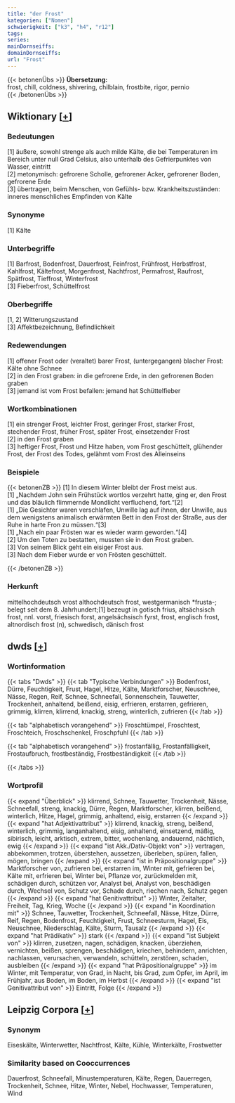 ```yaml
---
title: "der Frost"
kategorien: ["Nomen"]
schwierigkeit: ["k3", "h4", "r12"]
tags:
series:
mainDornseiffs:
domainDornseiffs:
url: "Frost"
---
```


{{< betonenÜbs >}}
**Übersetzung:**  
frost, chill, coldness, shivering, chilblain, frostbite, rigor, pernio  
{{< /betonenÜbs >}}

## Wiktionary [[+](https://de.wiktionary.org/wiki/Frost)]

### Bedeutungen
[1] äußere, sowohl strenge als auch milde Kälte, die bei Temperaturen im Bereich unter null Grad Celsius, also unterhalb des Gefrierpunktes von Wasser, eintritt  
[2] metonymisch: gefrorene Scholle, gefrorener Acker, gefrorener Boden, gefrorene Erde  
[3] übertragen, beim Menschen, von Gefühls- bzw. Krankheitszuständen: inneres menschliches Empfinden von Kälte  

### Synonyme
[1] Kälte  

### Unterbegriffe
[1] Barfrost, Bodenfrost, Dauerfrost, Feinfrost, Frühfrost, Herbstfrost, Kahlfrost, Kältefrost, Morgenfrost, Nachtfrost, Permafrost, Raufrost, Spätfrost, Tieffrost, Winterfrost  
[3] Fieberfrost, Schüttelfrost  

### Oberbegriffe
[1, 2] Witterungszustand  
[3] Affektbezeichnung, Befindlichkeit  

### Redewendungen
[1] offener Frost oder (veraltet) barer Frost, (untergegangen) blacher Frost: Kälte ohne Schnee  
[2] in den Frost graben: in die gefrorene Erde, in den gefrorenen Boden graben  
[3] jemand ist vom Frost befallen: jemand hat Schüttelfieber  

### Wortkombinationen
[1] ein strenger Frost, leichter Frost, geringer Frost, starker Frost, stechender Frost, früher Frost, später Frost, einsetzender Frost  
[2] in den Frost graben  
[3] heftiger Frost, Frost und Hitze haben, vom Frost geschüttelt, glühender Frost, der Frost des Todes, gelähmt vom Frost des Alleinseins  

### Beispiele
{{< betonenZB >}}
[1] In diesem Winter bleibt der Frost meist aus.  
[1] „Nachdem John sein Frühstück wortlos verzehrt hatte, ging er, den Frost und das bläulich flimmernde Mondlicht verfluchend, fort.“[2]  
[1] „Die Gesichter waren verschlafen, Unwille lag auf ihnen, der Unwille, aus dem wenigstens animalisch erwärmten Bett in den Frost der Straße, aus der Ruhe in harte Fron zu müssen.“[3]  
[1] „Nach ein paar Frösten war es wieder warm geworden.“[4]  
[2] Um den Toten zu bestatten, mussten sie in den Frost graben.  
[3] Von seinem Blick geht ein eisiger Frost aus.  
[3] Nach dem Fieber wurde er von Frösten geschüttelt.  

{{< /betonenZB >}}
### Herkunft
mittelhochdeutsch vrost althochdeutsch frost, westgermanisch *frusta-; belegt seit dem 8. Jahrhundert;[1] bezeugt in gotisch frius, altsächsisch frost, nnl. vorst, friesisch forst, angelsächsisch fyrst, frost, englisch frost, altnordisch frost (n), schwedisch, dänisch frost  



## dwds [[+](https://www.dwds.de/wb/Frost)]

### Wortinformation
{{< tabs "Dwds" >}}
{{< tab "Typische Verbindungen" >}}
Bodenfrost, Dürre, Feuchtigkeit, Frust, Hagel, Hitze, Kälte, Marktforscher, Neuschnee, Nässe, Regen, Reif, Schnee, Schneefall, Sonnenschein, Tauwetter, Trockenheit, anhaltend, beißend, eisig, erfrieren, erstarren, gefrieren, grimmig, klirren, klirrend, knackig, streng, winterlich, zufrieren
{{< /tab >}}

{{< tab "alphabetisch vorangehend" >}}
Froschtümpel, Froschtest, Froschteich, Froschschenkel, Froschpfuhl
{{< /tab >}}

{{< tab "alphabetisch vorangehend" >}}
frostanfällig, Frostanfälligkeit, Frostaufbruch, frostbeständig, Frostbeständigkeit
{{< /tab >}}

{{< /tabs >}}

### Wortprofil
{{< expand "Überblick" >}} klirrend, Schnee, Tauwetter, Trockenheit, Nässe, Schneefall, streng, knackig, Dürre, Regen, Marktforscher, klirren, beißend, winterlich, Hitze, Hagel, grimmig, anhaltend, eisig, erstarren {{< /expand >}}
{{< expand "hat Adjektivattribut" >}} klirrend, knackig, streng, beißend, winterlich, grimmig, langanhaltend, eisig, anhaltend, einsetzend, mäßig, sibirisch, leicht, arktisch, extrem, bitter, wochenlang, andauernd, nächtlich, ewig {{< /expand >}}
{{< expand "ist Akk./Dativ-Objekt von" >}} vertragen, abbekommen, trotzen, überstehen, aussetzen, überleben, spüren, fallen, mögen, bringen {{< /expand >}}
{{< expand "ist in Präpositionalgruppe" >}} Marktforscher von, zufrieren bei, erstarren im, Winter mit, gefrieren bei, Kälte mit, erfrieren bei, Winter bei, Pflanze vor, zurückmelden mit, schädigen durch, schützen vor, Analyst bei, Analyst von, beschädigen durch, Wechsel von, Schutz vor, Schade durch, riechen nach, Schutz gegen {{< /expand >}}
{{< expand "hat Genitivattribut" >}} Winter, Zeitalter, Freiheit, Tag, Krieg, Woche {{< /expand >}}
{{< expand "in Koordination mit" >}} Schnee, Tauwetter, Trockenheit, Schneefall, Nässe, Hitze, Dürre, Reif, Regen, Bodenfrost, Feuchtigkeit, Frust, Schneesturm, Hagel, Eis, Neuschnee, Niederschlag, Kälte, Sturm, Tausalz {{< /expand >}}
{{< expand "hat Prädikativ" >}} stark {{< /expand >}}
{{< expand "ist Subjekt von" >}} klirren, zusetzen, nagen, schädigen, knacken, überziehen, vernichten, beißen, sprengen, beschädigen, kriechen, behindern, anrichten, nachlassen, verursachen, verwandeln, schütteln, zerstören, schaden, ausbleiben {{< /expand >}}
{{< expand "hat Präpositionalgruppe" >}} im Winter, mit Temperatur, von Grad, in Nacht, bis Grad, zum Opfer, im April, im Frühjahr, aus Boden, im Boden, im Herbst {{< /expand >}}
{{< expand "ist Genitivattribut von" >}} Eintritt, Folge {{< /expand >}}

## Leipzig Corpora [[+](https://corpora.uni-leipzig.de/en/res?word=Frost&corpusId=deu_newscrawl-public_2018)]


### Synonym
Eiseskälte, Winterwetter, Nachtfrost, Kälte, Kühle, Winterkälte, Frostwetter


### Similarity based on Cooccurrences
Dauerfrost, Schneefall, Minustemperaturen, Kälte, Regen, Dauerregen, Trockenheit, Schnee, Hitze, Winter, Nebel, Hochwasser, Temperaturen, Wind

